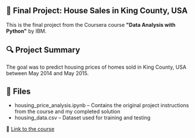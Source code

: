 ## 📝 Final Project: House Sales in King County, USA
This is the final project from the Coursera course **"Data Analysis with Python"** by IBM.

## 🔍 Project Summary
The goal was to predict housing prices of homes sold in King County, USA between May 2014 and May 2015.

## 📁 Files
- housing_price_analysis.ipynb – Contains the original project instructions from the course and my completed solution
- housing_data.csv – Dataset used for training and testing

🔗 [Link to the course](https://www.coursera.org/learn/data-analysis-with-python)
